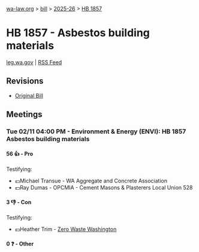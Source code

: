 [wa-law.org](/) > [bill](/bill/) > [2025-26](/bill/2025-26/) > [HB 1857](/bill/2025-26/hb/1857/)

# HB 1857 - Asbestos building materials
[leg.wa.gov](https://app.leg.wa.gov/billsummary?BillNumber=1857&Year=2025&Initiative=false) | [RSS Feed](./rss.xml)

## Revisions
* [Original Bill](1/)

## Meetings
### Tue 02/11 04:00 PM - Environment & Energy (ENVI): HB 1857 Asbestos building materials
#### 56 👍 - Pro
Testifying:
* 💵Michael Transue - WA Aggregate and Concrete Association
* 💵Ray Dumas - OPCMIA - Cement Masons & Plasterers Local Union 528

#### 3 👎 - Con
Testifying:
* 💵Heather Trim - [Zero Waste Washington](/org/zero_waste_washington/)

#### 0 ❓ - Other
